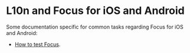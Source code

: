 # L10n and Focus for iOS and Android

Some documentation specific for common tasks regarding Focus for iOS and Android:
* [How to test Focus](testing_focus.md).
